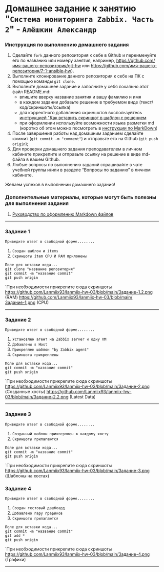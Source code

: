 # Домашнее задание к занятию "`Система мониторинга Zabbix. Часть 2`" - `Алёшкин Александр`


### Инструкция по выполнению домашнего задания

   1. Сделайте `fork` данного репозитория к себе в Github и переименуйте его по названию или номеру занятия, например, https://github.com/имя-вашего-репозитория/git-hw или  https://github.com/имя-вашего-репозитория/7-1-ansible-hw).
   2. Выполните клонирование данного репозитория к себе на ПК с помощью команды `git clone`.
   3. Выполните домашнее задание и заполните у себя локально этот файл README.md:
      - впишите вверху название занятия и вашу фамилию и имя
      - в каждом задании добавьте решение в требуемом виде (текст/код/скриншоты/ссылка)
      - для корректного добавления скриншотов воспользуйтесь [инструкцией "Как вставить скриншот в шаблон с решением](https://github.com/netology-code/sys-pattern-homework/blob/main/screen-instruction.md)
      - при оформлении используйте возможности языка разметки md (коротко об этом можно посмотреть в [инструкции  по MarkDown](https://github.com/netology-code/sys-pattern-homework/blob/main/md-instruction.md))
   4. После завершения работы над домашним заданием сделайте коммит (`git commit -m "comment"`) и отправьте его на Github (`git push origin`);
   5. Для проверки домашнего задания преподавателем в личном кабинете прикрепите и отправьте ссылку на решение в виде md-файла в вашем Github.
   6. Любые вопросы по выполнению заданий спрашивайте в чате учебной группы и/или в разделе “Вопросы по заданию” в личном кабинете.
   
Желаем успехов в выполнении домашнего задания!
   
### Дополнительные материалы, которые могут быть полезны для выполнения задания

1. [Руководство по оформлению Markdown файлов](https://gist.github.com/Jekins/2bf2d0638163f1294637#Code)

---

### Задание 1

`Приведите ответ в свободной форме........`

1. `Создан шаблон и items`
2. `Скриншоты item CPU И RAM приложены`

```
Поле для вставки кода...
git clone "название репозитория"
git commit -m "название commit"
git push origin
```

`При необходимости прикрепитe сюда скриншоты
https://github.com/Lanmiix93/lanmiix-hw-03/blob/main/Задание-1.2.png (RAM)
https://github.com/Lanmiix93/lanmiix-hw-03/blob/main/Задание-1.png (CPU)


---

### Задание 2

`Приведите ответ в свободной форме........`

1. `Установлен агент на Zabbix server и одну VM`
2. `Добавлены в Host`
3. `Прикреплен шаблон "by Zabbix agent"`
4. `Скриншоты прикреплены`


```
Поле для вставки кода...
git commit -m "название commit"
git push origin
```

`При необходимости прикрепитe сюда скриншоты
https://github.com/Lanmiix93/lanmiix-hw-03/blob/main/Задание-2.png (Созданные хосты)
https://github.com/Lanmiix93/lanmiix-hw-03/blob/main/Задание-2.2.png (Latest Data)


---

### Задание 3

`Приведите ответ в свободной форме........`

1. `Созданный шаблон прикперплен к каждому хосту`
2. `Скриншоты прилагаются`

```
Поле для вставки кода...
git commit -m "название commit"
git push origin
```

`При необходимости прикрепитe сюда скриншоты
https://github.com/Lanmiix93/lanmiix-hw-03/blob/main/Задание-3.png (Шаблоны на хостах)

### Задание 4

`Приведите ответ в свободной форме........`

1. `Создан тестовый дашбоард`
2. `Добавлено пару графиков`
3. `Скриншоты прилагаются`


```
Поле для вставки кода...
git commit -m "название commit"
git add *
git push origin
```

`При необходимости прикрепитe сюда скриншоты
https://github.com/Lanmiix93/lanmiix-hw-03/blob/main/Задание-4.png (Графики)

---


